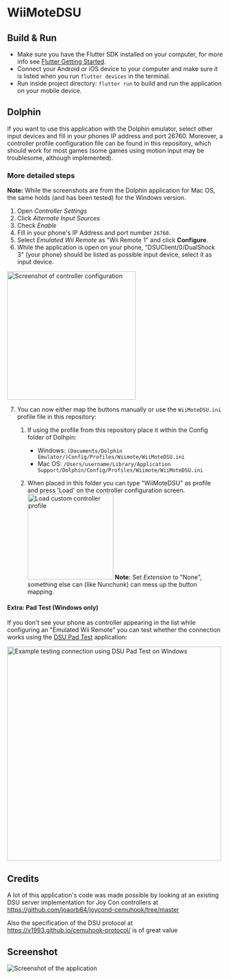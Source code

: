 # WiiMoteDSU

## Build & Run

- Make sure you have the Flutter SDK installed on your computer, for more info see [Flutter Getting Started](https://flutter.dev/docs/get-started/install).
- Connect your Android or iOS device to your computer and make sure it is listed when you run `flutter devices` in the terminal.
- Run inside project directory: `flutter run` to build and run the application on your mobile device.

## Dolphin

If you want to use this application with the Dolphin emulator, select other input devices and
fill in your phones IP address and port 26760. Moreover, a controller profile configuration file
can be found in this repository, which should work for most games  (some games using motion input
may be troublesome, although implemented).

### More detailed steps

**Note:** While the screenshots are from the Dolphin application for Mac OS, the same holds (and has been tested) for the Windows version.

1. Open *Controller Settings*
2. Click *Alternate Input Sources*
3. Check *Enable*
4. Fill in your phone's IP Address and port number `26760`.
5. Select *Emulated Wii Remote* as "Wii Remote 1" and click **Configure**.
6. While the application is open on your phone, "DSUClient/0/DualShock 3" (your phone) should be listed as possible input device, select it as input device.

<img src="https://github.com/marcowindt/WiiMoteDSU/blob/master/controller-configuration.png" alt="Screenshot of controller configuration" width="300"/>

7. You can now either map the buttons manually or use the `WiiMoteDSU.ini` profile file in this repository:
    1. If using the profile from this repository place it within the Config folder of Dolhpin:
        - Windows: `(Documents/Dolphin Emulator/)Config/Profiles/Wiimote/WiiMoteDSU.ini`
        - Mac OS: `/Users/username/Library/Application Support/Dolphin/Config/Profiles/Wiimote/WiiMoteDSU.ini`
        
    2. When placed in this folder you can type "WiiMoteDSU" as profile and press 'Load' on the controller configuration screen.
        <img src="https://github.com/marcowindt/WiiMoteDSU/blob/master/load-controller-profile.png" alt="Load custom controller profile" width="200"/>
        **Note:** Set *Extension* to "None", something else can (like Nunchunk) can mess up the button mapping.

#### Extra: Pad Test (Windows only)

If you don't see your phone as controller appearing in the list while configuring an "Emulated Wii Remote" you can test whether the connection works using the [DSU Pad Test](https://files.sshnuke.net/PadTest_1011.zip) application:

<img src="https://github.com/marcowindt/WiiMoteDSU/blob/master/windows-pad-test.gif" alt="Example testing connection using DSU Pad Test on Windows" width="500"/>

## Credits

A lot of this application's code was made possible by looking at an existing DSU server
implementation for Joy Con controllers at https://github.com/joaorb64/joycond-cemuhook/tree/master

Also the specification of the DSU protocol at https://v1993.github.io/cemuhook-protocol/ is of
great value

## Screenshot

![Screenshot of the application](https://github.com/marcowindt/WiiMoteDSU/blob/master/screenshot.jpeg)



